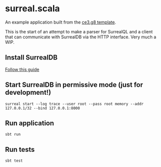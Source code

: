 # surreal.scala

An example application built from the [ce3.g8 template](https://github.com/typelevel/ce3.g8).

This is the start of an attempt to make a parser for SurrealQL and a client that 
can communicate with SurrealDB via the HTTP interface. Very much a WIP.

## Install SurrealDB
[Follow this guide](https://surrealdb.com/docs/installation)

## Start SurrealDB in permissive mode (just for development!)
```shell
surreal start --log trace --user root --pass root memory --addr 127.0.0.1/32 --bind 127.0.0.1:8000
```

## Run application

```shell
sbt run
```

## Run tests

```shell
sbt test
```
